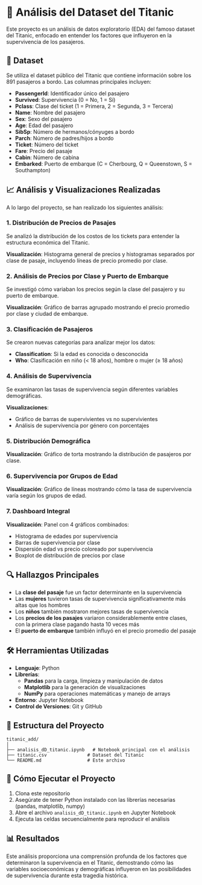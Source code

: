 # 🚢 Análisis del Dataset del Titanic

Este proyecto es un análisis de datos exploratorio (EDA) del famoso dataset del Titanic, enfocado en entender los factores que influyeron en la supervivencia de los pasajeros.

## 💾 Dataset

Se utiliza el dataset público del Titanic que contiene información sobre los 891 pasajeros a bordo. Las columnas principales incluyen:

- **PassengerId**: Identificador único del pasajero
- **Survived**: Supervivencia (0 = No, 1 = Sí)  
- **Pclass**: Clase del ticket (1 = Primera, 2 = Segunda, 3 = Tercera)
- **Name**: Nombre del pasajero
- **Sex**: Sexo del pasajero
- **Age**: Edad del pasajero
- **SibSp**: Número de hermanos/cónyuges a bordo
- **Parch**: Número de padres/hijos a bordo
- **Ticket**: Número del ticket
- **Fare**: Precio del pasaje
- **Cabin**: Número de cabina
- **Embarked**: Puerto de embarque (C = Cherbourg, Q = Queenstown, S = Southampton)

## 📈 Análisis y Visualizaciones Realizadas

A lo largo del proyecto, se han realizado los siguientes análisis:

### 1. Distribución de Precios de Pasajes
Se analizó la distribución de los costos de los tickets para entender la estructura económica del Titanic.

**Visualización**: Histograma general de precios y histogramas separados por clase de pasaje, incluyendo líneas de precio promedio por clase.

### 2. Análisis de Precios por Clase y Puerto de Embarque
Se investigó cómo variaban los precios según la clase del pasajero y su puerto de embarque.

**Visualización**: Gráfico de barras agrupado mostrando el precio promedio por clase y ciudad de embarque.

### 3. Clasificación de Pasajeros
Se crearon nuevas categorías para analizar mejor los datos:
- **Classification**: Si la edad es conocida o desconocida
- **Who**: Clasificación en niño (< 18 años), hombre o mujer (≥ 18 años)

### 4. Análisis de Supervivencia
Se examinaron las tasas de supervivencia según diferentes variables demográficas.

**Visualizaciones**: 
- Gráfico de barras de supervivientes vs no supervivientes
- Análisis de supervivencia por género con porcentajes

### 5. Distribución Demográfica
**Visualización**: Gráfico de torta mostrando la distribución de pasajeros por clase.

### 6. Supervivencia por Grupos de Edad
**Visualización**: Gráfico de líneas mostrando cómo la tasa de supervivencia varía según los grupos de edad.

### 7. Dashboard Integral
**Visualización**: Panel con 4 gráficos combinados:
- Histograma de edades por supervivencia
- Barras de supervivencia por clase  
- Dispersión edad vs precio coloreado por supervivencia
- Boxplot de distribución de precios por clase

## 🔍 Hallazgos Principales

- La **clase del pasaje** fue un factor determinante en la supervivencia
- Las **mujeres** tuvieron tasas de supervivencia significativamente más altas que los hombres
- Los **niños** también mostraron mejores tasas de supervivencia
- Los **precios de los pasajes** variaron considerablemente entre clases, con la primera clase pagando hasta 10 veces más
- El **puerto de embarque** también influyó en el precio promedio del pasaje

## 🛠️ Herramientas Utilizadas

- **Lenguaje**: Python
- **Librerías**:
  - **Pandas** para la carga, limpieza y manipulación de datos
  - **Matplotlib** para la generación de visualizaciones
  - **NumPy** para operaciones matemáticas y manejo de arrays
- **Entorno**: Jupyter Notebook
- **Control de Versiones**: Git y GitHub

## 📁 Estructura del Proyecto

```
titanic_add/
│
├── analisis_dD_titanic.ipynb   # Notebook principal con el análisis
├── titanic.csv               # Dataset del Titanic
└── README.md                 # Este archivo
```

## 🚀 Cómo Ejecutar el Proyecto

1. Clona este repositorio
2. Asegúrate de tener Python instalado con las librerías necesarias (pandas, matplotlib, numpy)
3. Abre el archivo `analisis_dD_titanic.ipynb` en Jupyter Notebook
4. Ejecuta las celdas secuencialmente para reproducir el análisis

## 📊 Resultados

Este análisis proporciona una comprensión profunda de los factores que determinaron la supervivencia en el Titanic, demostrando cómo las variables socioeconómicas y demográficas influyeron en las posibilidades de supervivencia durante esta tragedia histórica.